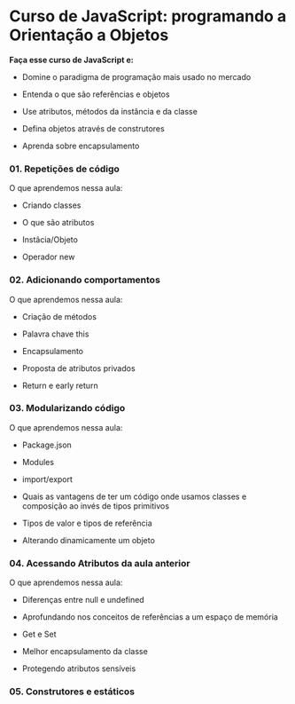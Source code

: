 # Curso de JavaScript: programando a Orientação a Objetos

**Faça esse curso de JavaScript e:**

- Domine o paradigma de programação mais usado no mercado

- Entenda o que são referências e objetos

- Use atributos, métodos da instância e da classe

- Defina objetos através de construtores

- Aprenda sobre encapsulamento

### 01. Repetições de código 

O que aprendemos nessa aula:

- Criando classes

- O que são atributos

- Instâcia/Objeto

- Operador new 

### 02. Adicionando comportamentos

O que aprendemos nessa aula:

- Criação de métodos

- Palavra chave this

- Encapsulamento

- Proposta de atributos privados

- Return e early return

### 03. Modularizando código 

O que aprendemos nessa aula:

- Package.json

- Modules

- import/export

- Quais as vantagens de ter um código onde usamos classes e composição ao invés de tipos primitivos

- Tipos de valor e tipos de referência

- Alterando dinamicamente um objeto

### 04. Acessando Atributos da aula anterior

O que aprendemos nessa aula:

- Diferenças entre null e undefined

- Aprofundando nos conceitos de referências a um espaço de memória

- Get e Set

- Melhor encapsulamento da classe

- Protegendo atributos sensíveis

### 05. Construtores e estáticos

